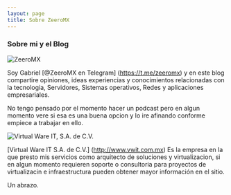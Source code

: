 ```yaml
---
layout: page
title: Sobre ZeeroMX
---
```

### Sobre mi y el Blog

![ZeeroMX](https:/zeeromx.github.io/img/zeroomega.png)

Soy Gabriel [@ZeeroMX en Telegram] (https://t.me/zeeromx) y en este blog compartire opiniones, ideas experiencias y conocimientos relacionadas con la tecnologia, Servidores, Sistemas operativos, Redes y aplicaciones empresariales.

No tengo pensado por el momento hacer un podcast pero en algun momento vere si esa es una buena opcion y lo ire afinando conforme empiece a trabajar en ello.

![Virtual Ware IT, S.A. de C.V.](https://zeeromx.github.io/img/vwit.jpg)

[Virtual Ware IT S.A. de C.V.] (http://www.vwit.com.mx) Es la empresa en la que presto mis servicios como arquitecto de soluciones y virtualizacion, si en algun momento requieren soporte o consultoria para proyectos de virtualizacin e infraestructura pueden obtener mayor información en el sitio.

Un abrazo.
